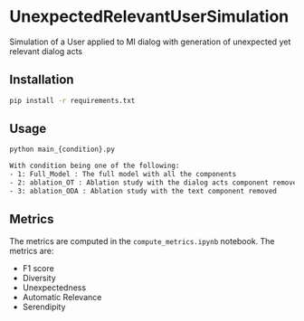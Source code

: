 # UnexpectedRelevantUserSimulation
Simulation of a User applied to MI dialog with generation of unexpected yet relevant dialog acts

## Installation
```bash
pip install -r requirements.txt
```

## Usage
```bash
python main_{condition}.py

With condition being one of the following:
- 1: Full_Model : The full model with all the components
- 2: ablation_OT : Ablation study with the dialog acts component removed
- 3: ablation_ODA : Ablation study with the text component removed
```

## Metrics
The metrics are computed in the `compute_metrics.ipynb` notebook. The metrics are:
- F1 score
- Diversity
- Unexpectedness
- Automatic Relevance
- Serendipity